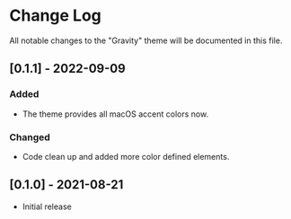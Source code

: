 # Change Log

All notable changes to the "Gravity" theme will be documented in this file.

## [0.1.1] - 2022-09-09
### Added
- The theme provides all macOS accent colors now.

### Changed
- Code clean up and added more color defined elements.

## [0.1.0] - 2021-08-21
- Initial release
